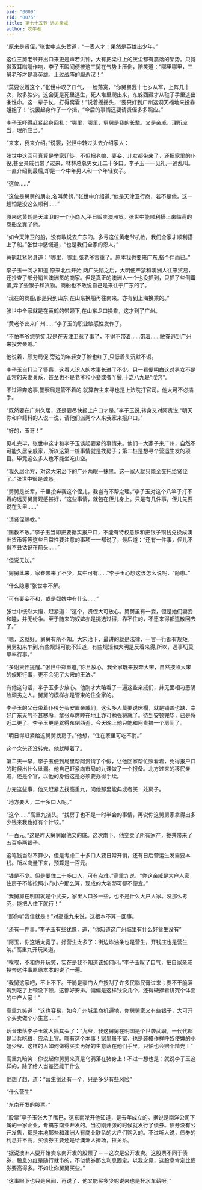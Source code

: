 ```yaml
---
aid: "0009"
zid: "0075"
title: 第七十五节 远方亲戚
author: 吹牛者
---
```


“原来是贤侄，”张世中点头赞道，“一表人才！果然是英雄出少年。”

这位三舅老爷开出口来更是声若洪钟，大有把梁柱上的灰尘都有震落的架势。只觉得双耳嗡嗡作响，李子玉瞬间便被这三舅在气势上压倒，陪笑道：“哪里哪里，三舅老爷才是真英雄。上过战阵的厮杀汉！”

“莫要说着这个，”张世中叹了口气，一脸落寞，“你舅舅我十七岁从军，上阵几十次，败多胜少。这会更是死里逃生，死人堆里爬出来，东躲西藏才从鞑子手里逃出条性命。这一辈子仗，打得窝囊！”说着摇摇头，“要只好到广州这洞天福地来投靠姐姐了！”说罢起身作了一个揖，“今后的事情还要请贤侄多多照应。”

李子玉吓得赶紧起身回礼：“哪里，哪里，舅舅是我的长辈。又是亲戚，理所应当，理所应当。”

“来来，我来介绍。”说罢，张世中转过头去介绍家人：

张世中这回可真算是举家迁徙，不但把老娘、妻妾、儿女都带来了，还把家里的仆役,甚至亲戚也带了过来，林林总总男女儿二十多口。李子玉一一见礼,一通乱叫。一直介绍到最后,却是一个中年男人和一个年轻女子。

“这位……”

“这位是舅舅的朋友,名叫黄鹤，”张世中介绍道,“他是天津卫行商，若不是他，这一趟怕是没这么顺利……”

原来这黄鹤是天津卫的一个小商人,平日贩卖澳洲货。张世中能顺利搭上来临高的商船全靠了他。

“如今天津卫的船，没有敢说去广东的。多亏这位黄老爷机敏，我们全家才顺利搭上了船。”张世中感慨道，“也是我们全家的恩人。”

黄鹤赶紧躬身道：“哪里，哪里,张老爷言重了。原本我也要来广东,搭个伴而已。”

李子玉一问才知道,原来北伐开始,两广失陷之后，大明便严禁和澳洲人往来贸易，还抄查了部分销售澳洲货的商家。但是真正的澳洲人一个也没抓到，只抓了些倒霉蛋,弄了些银子和货物。商船也不敢说自己是来往于广东的了。

“现在的商船,都是只到山东,在山东换船再往南来。亦有到上海换乘的。”

张世中全家就是在黄鹤的带领下,在山东龙口换乘，这才到了广州。

“黄老爷此来广州……”李子玉的职业敏感性发作了。

“不怕李爷您见笑,我是在天津卫惹了事了，不得不带着……带着……敝眷逃到广州来投奔亲戚。”

他说着，颇为局促,旁边的年轻女子脸也红了,只低着头沉默不语。

李子玉自打当了警察，这看人识人的本事长进了不少。只一看便明白这对男女不是正常的夫妻关系，甚至也不是老爷和小妾或者丫鬟,十之八九是“淫奔”。

不过淫奔这事,警察局是管不着的,就算苦主来寻也是上法院打官司。他大可不必插手。

“既然要在广州久居，还是要尽快报上户口才是。”李子玉说,转身又对阿贵说,“明天你和户籍科的人说一说，请他们派两个人来我家来报户口。”

“好的，玉哥！”

见礼完毕，张世中这才和李子玉谈起要紧的事情来。他们一大家子来广州，自然不可能久居亲戚家，所以这第一桩事情就是找房子；第二桩是想寻个营运生发的项目。毕竟这么多人也不能坐吃山空。

“我久居北方，对这大宋治下的广州两眼一抹黑。这一家人就只能全交托给贤侄了。”张世中很是诚恳。

“舅舅是长辈，千里投奔我这个侄儿，我岂有不帮之理。”李子玉对这个八竿子打不着的远房舅舅观感甚好，“这些事情，就包在侄儿身上。只是有几件事，侄儿先要说在头里……”



“请贤侄赐教。”

“赐教不敢。”李子玉当即把要据实报户口，不能有特权意识和把银子铜钱兑换成澳洲货币等等这些日常性要注意的事项一一都说了，最后道：“还有一件事，侄儿不得不丑话说在前头……”

“但说无妨。”

“舅舅此来，家眷带来了不少，其中可有……”李子玉心想这该怎么说呢，“隐患。”

“什么隐患”张世中不解。

“可有妻妾不和，或是奴婢中有什么……”

张世中恍然大悟，赶紧道：“这个，贤侄大可放心。舅舅虽有一妾，但是她们妻妾和睦，并无纷争。至于随来的奴婢亦是挑选过得，靠不住的，不愿来得都遣散回去了。”

“嗯，这就好。舅舅有所不知。大宋治下，最讲的就是法律，一言一行都有规矩。舅舅初来乍到,有些规矩可能不知道，有些规矩和大明是反着来得,所以，遇事切莫草率行事。”

“多谢贤侄提醒。”张世中郑重道,“你且放心，我全家既来投奔大宋，自然按照大宋的规矩行事，更不会犯了大宋的王法。”

有他这句话，李子玉多少放心。他刚才大略看了一遍这些亲戚们，并无面相刁恶阴险顽劣之人。舅舅的模样亦是管束的住全家的。

李子玉的父母带着仆役分头安置亲戚们，这么多人莫要说床榻，就是铺盖也缺，幸好广东天气不甚寒冷，拿张草席睡在地上亦可勉强将就了。待到安顿完毕，已是将近二更了。李子玉更是累得东倒西歪，今天晚上他只能和阿贵挤一个房间了。

“明日得赶紧给这舅舅找房子。”他想，“住在家里可吃不消。”

这个念头还没转完，他就睡着了。

第二天一早，李子玉便到局里帮阿贵请了个假，让他回家帮忙照看着，免得报户口的时候出什么纰漏。他自己赶紧向市局的九课做了一个报备。北方过来的移民亲戚，还是个官，以他的身份这是必须要办得手续。

办完这些事，他又赶紧去找高重九，问他那里能典或者买一处房子。

“地方要大，二十多口人呢。”

“这个……”高重九挠头，“找房子也不是一时半会的事情，再说你这舅舅家拿得出多少钱来我也好有个计较。”

“一百元。”这是昨天舅舅跟他交的底。这次南下，他变卖了所有家产，拢共带来了五百多两银子。

这笔钱当然不算少，但是考虑二十多口人要日常开销，还有日后营运生发需要本钱。所以商量下来，预算是一百元。

“钱是不少。但是要住二十多口人，可有点难。”高重九说，“你这亲戚是大户人家，住房子不能按照小门小户那么算，现成的大宅邸可都不便宜。”

“我舅舅在明国就是个武夫，家里人口多一些，也不是什么大户人家。没那么考究，能把人住下就行！”

“那你听我信就是！”对高重九来说，这根本不算一回事。

“还有一件事。”李子玉有些犹豫，道，“你知道这广州城里有什么好营生没有”

“阿玉，你这话太宽了。好营生太多了：街边炸油条也是营生，开钱庄也是营生呐。”高重九开玩笑道。

“唉唉，不和你开玩笑，实在是我不知道该如何问。”李子玉叹了口气，把自家亲戚投奔这件事原原本本的说了一遍。

“我舅这家吧，不上不下。干脆是豪门大户搜刮了许多民脂民膏过来；要不干脆落魄到吃了上顿没下顿，这都好安排。偏偏是这样钱没几个，还得硬撑着讲究个体面的中产人家！”

高重九笑道：“这也容易，如今广州城里商机遍地，你舅舅家又有些银子，大可开个买卖做个小生意……”

话音未落李子玉就大摇其头了：“九爷，我这舅舅在明国是个世袭武职，一代代都是当兵吃粮，应承上官。哪有这个本事！家里虽不富，也是装模作样呼奴使婢的小姐少爷。这样的人如何做得买卖再好的生意落在他们手里，只怕也会赔个精光！”

高重九暗笑：你说起你舅舅来真是乌鸦落在猪身上！不过一想也是：就说李子玉这样的，除了给人当差还能干什么

他想了想，道：“营生倒还有一个，只是多少有些风险”

“什么营生”

“东南开发的股票。”

“股票”李子玉张大了嘴巴，这东南发开他知道，是去年成立的。据说是南洋公司下属的一家企业，专搞东南亚开发的。当初刚开张的时候就发行了债券。债券没有公开发售，都是本地那些和澳洲人有商业联系的大户们购入的。不过听人说，债券的利息并不高，买债券主要还是给澳洲人捧场，拉关系。

“据说澳洲人要开始卖东南开发的股票了－－这次是公开发卖。这股票不同于债券，股息分红是随行就市的，不似债券那么利息固定。以我之见，这股息肯定比债券要高得多。不如让你舅舅买些。”

“这事眼下也只是风闻，再说了，他又能买多少呢说来也是杯水车薪呀。”


